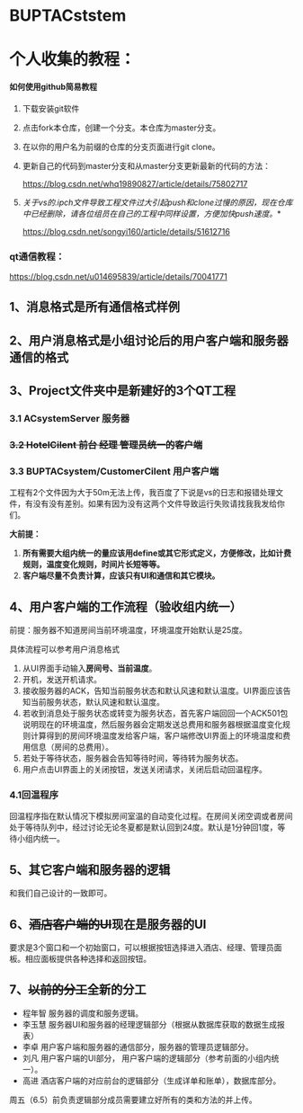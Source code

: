 # BUPTACststem

# 个人收集的教程：

#### 如何使用github简易教程

1. 下载安装git软件

2. 点击fork本仓库，创建一个分支。本仓库为master分支。

3. 在以你的用户名为前缀的仓库的分支页面进行git clone。

4. 更新自己的代码到master分支和从master分支更新最新的代码的方法：

   https://blog.csdn.net/whq19890827/article/details/75802717
   
5. **关于vs的*.ipch文件导致工程文件过大引起push和clone过慢的原因，现在仓库中已经删除，请各位组员在自己的工程中同样设置，方便加快push速度。**

   https://blog.csdn.net/songyi160/article/details/51612716

### qt通信教程：

https://blog.csdn.net/u014695839/article/details/70041771

## 1、消息格式是所有通信格式样例

## 2、用户消息格式是小组讨论后的用户客户端和服务器通信的格式

## 3、Project文件夹中是新建好的3个QT工程

### 3.1 ACsystemServer 服务器

### ~~3.2 HotelCilent 前台 经理 管理员统一的客户端~~

### 3.3 BUPTACsystem/CustomerCilent 用户客户端

工程有2个文件因为大于50m无法上传，我百度了下说是vs的日志和报错处理文件，有没有没有差别。如果有因为没有这两个文件导致运行失败请找我我发给你们。

**大前提：**

1. **所有需要大组内统一的量应该用define或其它形式定义，方便修改，比如计费规则，温度变化规则，时间片长短等等。**
2. **客户端尽量不负责计算，应该只有UI和通信和其它模块。**

## 4、用户客户端的工作流程（验收组内统一）

前提：服务器不知道房间当前环境温度，环境温度开始默认是25度。

具体流程可以参考用户消息格式

1. 从UI界面手动输入**房间号、当前温度**。
2. 开机，发送开机请求。
4. 接收服务器的ACK，告知当前服务状态和默认风速和默认温度。UI界面应该告知当前服务状态，默认风速和默认温度。
5. 若收到消息处于服务状态或转变为服务状态，首先客户端回回一个ACK501包说明现在的环境温度，然后服务器会定期发送总费用和服务器根据温度变化规则计算得到的房间环境温度发给客户端，客户端修改UI界面上的环境温度和费用信息（房间的总费用）。
6. 若处于等待状态，服务器会告知等待时间，等待转为服务状态。
7. 用户点击UI界面上的关闭按钮，发送关闭请求，关闭后启动回温程序。

### 4.1回温程序

回温程序指在默认情况下模拟房间室温的自动变化过程。在房间关闭空调或者房间处于等待队列中，经过讨论无论冬夏都是默认回到24度。默认是1分钟回1度，等待小组内统一。


   ## 5、其它客户端和服务器的逻辑

和我们自己设计的一致即可。

## 6、~~酒店客户端的UI~~现在是服务器的UI

要求是3个窗口和一个初始窗口，可以根据按钮选择进入酒店、经理、管理员面板。相应面板提供各种选择和返回按钮。

## 7、~~以前的分工~~全新的分工

- 程年智 服务器的调度和服务逻辑。
- 李玉慧 服务器UI和服务器的经理逻辑部分（根据从数据库获取的数据生成报表）
- 李卓 用户客户端和服务器的通信部分，服务器的管理员逻辑部分。
- 刘凡 用户客户端的UI部分， 用户客户端的逻辑部分（参考前面的小组内统一）。
- 高进 酒店客户端的对应前台的逻辑部分（生成详单和账单），数据库部分。

周五（6.5）前负责逻辑部分成员需要建立好所有的类和方法的并上传。

